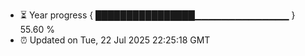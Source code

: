 - ⏳ Year progress { ████████████████▁▁▁▁▁▁▁▁▁▁▁▁▁▁ } 55.60 %
- ⏰ Updated on Tue, 22 Jul 2025 22:25:18 GMT

